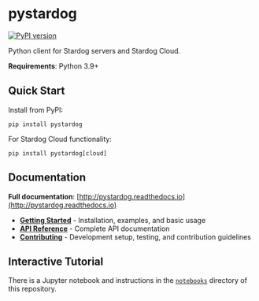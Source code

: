 # pystardog
[![PyPI version](https://badge.fury.io/py/pystardog.svg)](https://badge.fury.io/py/pystardog)

Python client for Stardog servers and Stardog Cloud.

**Requirements**: Python 3.9+

## Quick Start

Install from PyPI:

```shell
pip install pystardog
```

For Stardog Cloud functionality:

```shell
pip install pystardog[cloud]
```

## Documentation

**Full documentation**: [http://pystardog.readthedocs.io](http://pystardog.readthedocs.io)

- [**Getting Started**](http://pystardog.readthedocs.io/en/latest/getting-started.html) - Installation, examples, and basic usage
- [**API Reference**](http://pystardog.readthedocs.io/en/latest/source/stardog.html) - Complete API documentation  
- [**Contributing**](http://pystardog.readthedocs.io/en/latest/contributing.html) - Development setup, testing, and contribution guidelines

## Interactive Tutorial

There is a Jupyter notebook and instructions in the [`notebooks`](./notebooks) directory of this repository.

